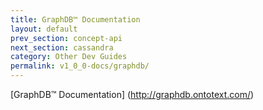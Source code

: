 ```yaml
---
title: GraphDB™ Documentation
layout: default
prev_section: concept-api
next_section: cassandra
category: Other Dev Guides
permalink: v1_0_0-docs/graphdb/
---
```


[GraphDB™ Documentation] (http://graphdb.ontotext.com/)
